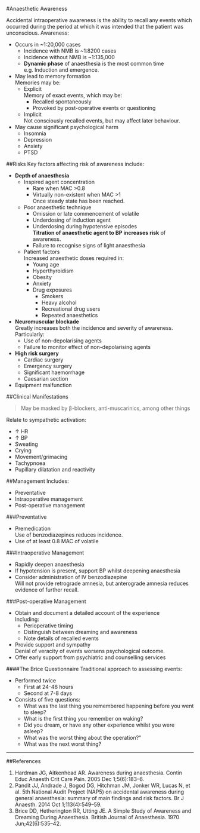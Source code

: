 #Anaesthetic Awareness

Accidental intraoperative awareness is the ability to recall any events which occurred during the period at which it was intended that the patient was unconscious. Awareness:
* Occurs in ~1:20,000 cases  
	* Incidence with NMB is ~1:8200 cases
	* Incidence without NMB is ~1:135,000
	* **Dynamic phase** of anaesthesia is the most common time  
	e.g. Induction and emergence.
* May lead to memory formation  
Memories may be:
	* Explicit  
	Memory of exact events, which may be:
		* Recalled spontaneously
		* Provoked by post-operative events or questioning
	* Implicit  
	Not consciously recalled events, but may affect later behaviour.
* May cause significant psychological harm
	* Insomnia
	* Depression
	* Anxiety
	* PTSD


##Risks
Key factors affecting risk of awareness include:
* **Depth of anaesthesia**  
	* Inspired agent concentration
		* Rare when MAC >0.8
		* Virtually non-existent when MAC >1  
		Once steady state has been reached.
	* Poor anaesthetic technique
		* Omission or late commencement of volatile
		* Underdosing of induction agent
		* Underdosing during hypotensive episodes  
		**Titration of anaesthetic agent to BP increases risk** of awareness.
		* Failure to recognise signs of light anaesthesia
	* Patient factors  
	Increased anaesthetic doses required in:
		* Young age
		* Hyperthyroidism
		* Obesity
		* Anxiety
		* Drug exposures
			* Smokers
			* Heavy alcohol
			* Recreational drug users
			* Repeated anaesthetics
* **Neuromuscular blockade**  
Greatly increases both the incidence and severity of awareness. Particularly:
	* Use of non-depolarising agents
	* Failure to monitor effect of non-depolarising agents
* **High risk surgery**  
	* Cardiac surgery
	* Emergency surgery
	* Significant haemorrhage
	* Caesarian section
* Equipment malfunction


##Clinical Manifestations

>May be masked by β-blockers, anti-muscarinics, among other things

Relate to sympathetic activation:
* ↑ HR
* ↑ BP
* Sweating
* Crying
* Movement/grimacing
* Tachypnoea
* Pupillary dilatation and reactivity

##Management
Includes:
* Preventative
* Intraoperative management
* Post-operative management

###Preventative
* Premedication  
Use of benzodiazepines reduces incidence.
* Use of at least 0.8 MAC of volatile

###Intraoperative Management
* Rapidly deepen anaesthesia
* If hypotension is present, support BP whilst deepening anaesthesia
* Consider administration of IV benzodiazepine  
Will not provide retrograde amnesia, but anterograde amnesia reduces evidence of further recall.

###Post-operative Management
* Obtain and document a detailed account of the experience  
Including:
	* Perioperative timing
	* Distinguish between dreaming and awareness
	* Note details of recalled events  
* Provide support and sympathy  
Denial of veracity of events worsens psychological outcome.
* Offer early support from psychiatric and counselling services


####The Brice Questionnaire
Traditional approach to assessing events:
* Performed twice
	* First at 24-48 hours
	* Second at 7-8 days
* Consists of five questions:
	* What was the last thing you remembered happening before you went to sleep?
	* What is the first thing you remember on waking?
	* Did you dream, or have any other experience whilst you were asleep?
	* What was the worst thing about the operation?"
	* What was the next worst thing?



---
##References
1. Hardman JG, Aitkenhead AR. Awareness during anaesthesia. Contin Educ Anaesth Crit Care Pain. 2005 Dec 1;5(6):183–6. 
2. Pandit JJ, Andrade J, Bogod DG, Hitchman JM, Jonker WR, Lucas N, et al. 5th National Audit Project (NAP5) on accidental awareness during general anaesthesia: summary of main findings and risk factors. Br J Anaesth. 2014 Oct 1;113(4):549–59.
3. Brice DD, Hetherington RR, Utting JE. A Simple Study of Awareness and Dreaming During Anaesthesia. British Journal of Anaesthesia. 1970 Jun;42(6):535–42. 


